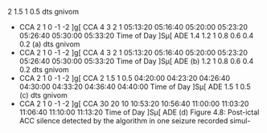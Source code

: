 2
1.5
1
0.5
dts
gnivom
- CCA
2
1
0
-1
-2
]g[
CCA
4
3
2
1
05:13:20 05:16:40 05:20:00 05:23:20 05:26:40 05:30:00 05:33:20
Time of Day
]Sµ[
ADE
1.4 1.2
1
0.8
0.6
0.4
0.2
(a)
dts
gnivom
- CCA
2
1
0
-1
-2
]g[
CCA
4
3
2
1
05:13:20 05:16:40 05:20:00 05:23:20 05:26:40 05:30:00 05:33:20
Time of Day
]Sµ[
ADE
(b)
1.2
1
0.8
0.6
0.4
0.2
dts
gnivom
- CCA
2
1
0
-1
-2
]g[
CCA
2
1.5
1
0.5
04:20:00 04:23:20 04:26:40 04:30:00 04:33:20 04:36:40 04:40:00
Time of Day
]Sµ[
ADE
1.5
1
0.5
(c)
dts
gnivom
- CCA
2
1
0
-1
-2
]g[
CCA
30
20
10
10:53:20 10:56:40 11:00:00 11:03:20 11:06:40 11:10:00 11:13:20
Time of Day
]Sµ[
ADE
(d)
Figure 4.8: Post-ictal ACC silence detected by the algorithm in one seizure recorded simul-